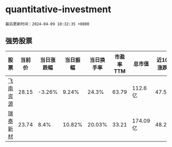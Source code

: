 # quantitative-investment

`最后更新时间：2024-04-09 10:32:35 +0800`

## 强势股票

|股票|当前价|当日涨跌幅|当日振幅|当日换手率|市盈率TTM|总市值|近10日涨跌幅|
|----|----|----|----|----|----|----|----|
|[飞南资源](https://xueqiu.com/S/SZ301500)|28.15|-3.26%|9.24%|24.3%|63.79|112.6亿|47.54%|
|[瑞泰新材](https://xueqiu.com/S/SZ301238)|23.74|8.4%|10.82%|20.03%|33.21|174.09亿|48.28%|
